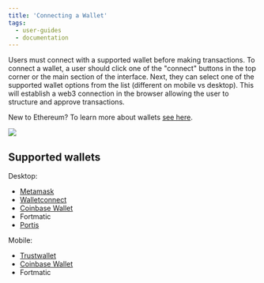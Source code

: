 ```yaml
---
title: 'Connecting a Wallet'
tags:
  - user-guides
  - documentation
---
```


Users must connect with a supported wallet before making transactions. To connect a wallet, a user should click one of the "connect" buttons in the top corner or the main section of the interface. Next, they can select one of the supported wallet options from the list (different on mobile vs desktop). This will establish a web3 connection in the browser allowing the user to structure and approve transactions.

New to Ethereum? To learn more about wallets [see here](https://ethereum.org/wallets/).

![](images/connect.gif)

## Supported wallets

Desktop:

- <a href="https://metamask.io/">Metamask</a>
- <a href="https://walletconnect.org/">Walletconnect</a>
- <a href="https://wallet.coinbase.com/">Coinbase Wallet</a>
- <a href-="https://fortmatic.com/">Fortmatic</a>
- <a href="https://www.portis.io/">Portis</a>

Mobile:

- <a href="https://trustwallet.com/">Trustwallet</a>
- <a href="https://wallet.coinbase.com/">Coinbase Wallet</a>
- <a href-="https://fortmatic.com/">Fortmatic</a>
